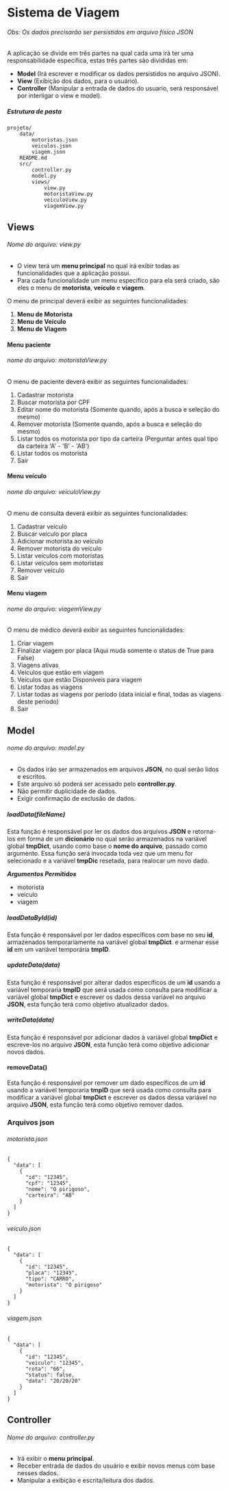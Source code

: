 # Sistema de Viagem

###### Obs: Os dados precisarão ser persistidos em arquivo físico JSON

A aplicação se divide em três partes na qual cada uma irá ter uma responsabilidade específica, estas três partes são divididas em:

- **Model** (Irá escrever e modificar os dados persistidos no arquivo JSON).
- **View** (Exibição dos dados, para o usuário).
- **Controller** (Manipular a entrada de dados do usuario, será responsável por interligar o view e model).

##### Estrutura de pasta

```
projeto/
    data/
        motoristas.json
        veiculos.json
        viagem.json
    README.md
    src/
        controller.py
        model.py
        views/
            view.py
            motoristaView.py
            veiculoView.py
            viagemView.py
```

## Views

###### Nome do arquivo: view.py

- O view terá um **menu principal** no qual irá exibir todas as funcionalidades que a aplicação possui.
- Para cada funcionalidade um menu especifíco para ela será criado, são eles o menu de **motorista**, **veículo** e **viagem**.

O menu de principal deverá exibir as seguintes funcionalidades:

1. **Menu de Motorista**
1. **Menu de Veículo**
1. **Menu de Viagem**

#### Menu paciente

###### nome do arquivo: motoristaView.py

O menu de paciente deverá exibir as seguintes funcionalidades:

1. Cadastrar motorista
1. Buscar motorista por CPF
1. Editar nome do motorista (Somente quando, após a busca e seleção do mesmo)
1. Remover motorista (Somente quando, após a busca e seleção do mesmo)
1. Listar todos os motorista por tipo da carteira (Perguntar antes qual tipo da carteira 'A' - 'B' - 'AB')
1. Listar todos os motorista
1. Sair

#### Menu veículo

###### nome do arquivo: veículoView.py

O menu de consulta deverá exibir as seguintes funcionalidades:

1. Cadastrar veículo
1. Buscar veículo por placa
1. Adicionar motorista ao veículo
1. Remover motorista do veículo
1. Listar veículos com motoristas
1. Listar veículos sem motoristas
1. Remover veículo
1. Sair

#### Menu viagem

###### nome do arquivo: viagemView.py

O menu de médico deverá exibir as seguintes funcionalidades:

1. Criar viagem
1. Finalizar viagem por placa (Aqui muda somente o status de True para False)
1. Viagens ativas
1. Veículos que estão em viagem
1. Veículos que estão Disponíveis para viagem
1. Listar todas as viagens
1. Listar todas as viagens por período (data inicial e final, todas as viagens deste período)
1. Sair

## Model

###### nome do arquivo: model.py

- Os dados irão ser armazenados em arquivos **JSON**, no qual serão lidos e escritos.
- Este arquivo só poderá ser acessado pelo **controller.py**.
- Não permitir duplicidade de dados.
- Exigir confirmação de exclusão de dados.

##### loadData(fileName)

Esta função é responsável por ler os dados dos arquivos **JSON** e retorna-los em forma de um **dicionário** no qual serão armazenados na variável global **tmpDict**, usando como base o **nome do arquivo**, passado como argumento. Essa função será invocada toda vez que um menu for selecionado e a variável **tmpDic** resetada, para realocar um novo dado.

_**Argumentos Permitidos**_

- motorista
- veículo
- viagem

##### loadDataById(id)

Esta função é responsável por ler dados específicos com base no seu **id**, armazenados temporariamente na variável global **tmpDict**. e armenar esse **id** em um variável temporária **tmpID**.

##### updateData(data)

Esta função é responsável por alterar dados específicos de um **id** usando a variável temporaria **tmpID** que será usada como consulta para modificar a variável global **tmpDict** e escrever os dados dessa variável no arquivo **JSON**, esta função terá como objetivo atualizador dados.

##### writeData(data)

Esta função é responsável por adicionar dados à variável global **tmpDict** e escreve-los no arquivo **JSON**, esta função terá como objetivo adicionar novos dados.

#### removeData()

Esta função é responsável por remover um dado específicos de um **id** usando a variável temporaria **tmpID** que será usada como consulta para modificar a variável global **tmpDict** e escrever os dados dessa variável no arquivo **JSON**, esta função terá como objetivo remover dados.

### Arquivos json

###### motorista.json

```
{
  "data": [
    {
      "id": "12345",
      "cpf": "12345",
      "nome": "O pirigoso",
      "carteira": "AB"
    }
  ]
}
```

###### veiculo.json

```
{
  "data": [
    {
      "id": "12345",
      "placa": "12345",
      "tipo": "CARRO",
      "motorista": "O pirigoso"
    }
  ]
}
```

###### viagem.json

```
{
  "data": [
    {
      "id": "12345",
      "veiculo": "12345",
      "rota": "66",
      "status": false,
      "data": "20/20/20"
    }
  ]
}
```

## Controller

###### Nome do arquivo: controller.py

- Irá exibir o **menu principal**.
- Receber entrada de dados do usuário e exibir novos menus com base nesses dados.
- Manipular a exibição e escrita/leitura dos dados.

